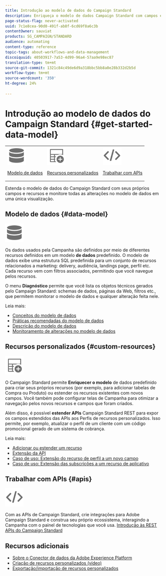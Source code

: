 ```yaml
---
title: Introdução ao modelo de dados do Campaign Standard
description: Enriqueça o modelo de dados Campaign Standard com campos e recursos personalizados e estenda as APIs REST para expor campos estendidos.
page-status-flag: never-activated
uuid: 7c1e8cea-90d0-491f-ab8f-6cd69f8a6c3b
contentOwner: sauviat
products: SG_CAMPAIGN/STANDARD
audience: automating
content-type: reference
topic-tags: about-workflows-and-data-management
discoiquuid: 40503917-7a53-4d99-96a4-57aa9e98ec87
translation-type: tm+mt
source-git-commit: 1321c84c49de6d9a318bbc5bb8a0e28b332d2b5d
workflow-type: tm+mt
source-wordcount: '350'
ht-degree: 24%

---
```



# Introdução ao modelo de dados do Campaign Standard {#get-started-data-model}

<table>
<tr>
<td><img src="assets/do-not-localize/icon_datamodel.svg" width="60px"><p><a href="#data-model">Modelo de dados</a></p></td>
<td><img src="assets/do-not-localize/icon_custom.svg" width="60px"><p><a href="#custom-resources">Recursos personalizados</a></p></td><td><img src="assets/do-not-localize/icon_api.svg" width="60px"><p><a href="#custom-resources">Trabalhar com APIs</a></p></td></tr>
</table>

Estenda o modelo de dados do Campaign Standard com seus próprios campos e recursos e monitore todas as alterações no modelo de dados em uma única visualização.

## Modelo de dados {#data-model}

<img src="assets/do-not-localize/icon_datamodel.svg" width="60px">

Os dados usados pela Campanha são definidos por meio de diferentes recursos definidos em um modelo **de dados** predefinido. O modelo de dados exibe uma estrutura SQL predefinida para um conjunto de recursos relacionados a marketing: delivery, audiência, landings page, perfil etc. Cada recurso vem com filtros associados, permitindo que você navegue pelos recursos.

O menu **Diagnóstico** permite que você lista os objetos técnicos gerados pelo Campaign Standard: schemas de dados, páginas da Web, filtros etc., que permitem monitorar o modelo de dados e qualquer alteração feita nele.

Leia mais:

* [Conceitos do modelo de dados](../../developing/using/data-model-concepts.md)
* [Práticas recomendadas do modelo de dados](../../developing/using/data-model-best-practices.md)
* [Descrição do modelo de dados](../../developing/using/datamodel-introduction.md)
* [Monitoramento de alterações no modelo de dados](../../developing/using/monitoring-data-model-changes.md)

## Recursos personalizados {#custom-resources}

<img src="assets/do-not-localize/icon_custom.svg" width="60px">

O Campaign Standard permite **Enriquecer o modelo** de dados predefinido para criar seus próprios recursos (por exemplo, para adicionar tabelas de Compra ou Produto) ou estender os recursos existentes com novos campos. Você também pode configurar telas de Campanha para otimizar a navegação pelos novos recursos e campos que foram criados.

Além disso, é possível **estender APIs** Campaign Standard REST para expor os campos estendidos das APIs aos Perfis de recursos personalizados. Isso permite, por exemplo, atualizar o perfil de um cliente com um código promocional gerado de um sistema de cobrança.

Leia mais:

* [Adicionar ou estender um recurso](../../developing/using/key-steps-to-add-a-resource.md)
* [Extensão da API](../../developing/using/about-extending-the-api.md)
* [Caso de uso: Extensão do recurso de perfil a um novo campo](../../developing/using/extending-the-profile-resource-with-a-new-field.md)
* [Caso de uso: Extensão das subscrições a um recurso de aplicativo](../../developing/using/extending-the-subscriptions-to-an-application-resource.md)

## Trabalhar com APIs {#apis}

<img src="assets/do-not-localize/icon_api.svg" width="60px">

Com as APIs de Campaign Standard, crie integrações para Adobe Campaign Standard e construa seu próprio ecossistema, interagindo a Campanha com o painel de tecnologias que você usa. [Introdução às REST APIs do Campaign Standard](../../api/using/get-started-apis.md)

## Recursos adicionais

* [Sobre o Conector de dados da Adobe Experience Platform](../../developing/using/aep-about-data-connector.md)
* [Criação de recursos personalizados (vídeo)](https://docs.adobe.com/content/help/en/campaign-standard-learn/tutorials/developing/custom-resources-develop/creating-custom-resources.html)
* [Exportação/importação de recursos personalizados](https://helpx.adobe.com/campaign/kb/acs-get-started-with-cusres.html)
